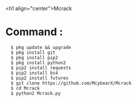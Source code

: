 
 ​<h1 align="center">Mcrack


# Command :
      $ pkg update && upgrade
      $ pkg install git
      $ pkg install pip2
      $ pkg install python2
      $ pip2 install requests
      $ pip2 install bs4
      $ pip2 install futures
      $ git clone https://github.com/McybearX/Mcrack
      $ cd Mcrack
      $ python2 Mcrack.py

